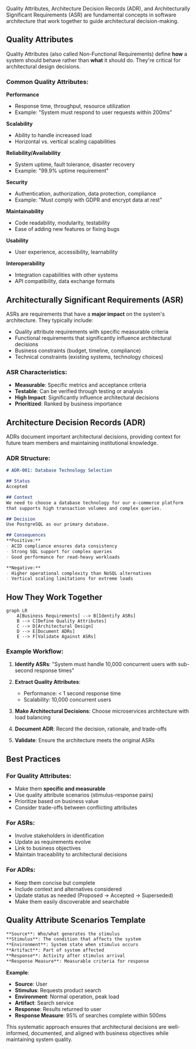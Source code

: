 Quality Attributes, Architecture Decision Records (ADR), and Architecturally Significant Requirements (ASR) are fundamental concepts in software architecture that work together to guide architectural decision-making.

## Quality Attributes

Quality Attributes (also called Non-Functional Requirements) define **how** a system should behave rather than **what** it should do. They're critical for architectural design decisions.

### Common Quality Attributes:

**Performance**
- Response time, throughput, resource utilization
- Example: "System must respond to user requests within 200ms"

**Scalability**
- Ability to handle increased load
- Horizontal vs. vertical scaling capabilities

**Reliability/Availability**
- System uptime, fault tolerance, disaster recovery
- Example: "99.9% uptime requirement"

**Security**
- Authentication, authorization, data protection, compliance
- Example: "Must comply with GDPR and encrypt data at rest"

**Maintainability**
- Code readability, modularity, testability
- Ease of adding new features or fixing bugs

**Usability**
- User experience, accessibility, learnability

**Interoperability**
- Integration capabilities with other systems
- API compatibility, data exchange formats

## Architecturally Significant Requirements (ASR)

ASRs are requirements that have a **major impact** on the system's architecture. They typically include:

- Quality attribute requirements with specific measurable criteria
- Functional requirements that significantly influence architectural decisions
- Business constraints (budget, timeline, compliance)
- Technical constraints (existing systems, technology choices)

### ASR Characteristics:
- **Measurable**: Specific metrics and acceptance criteria
- **Testable**: Can be verified through testing or analysis
- **High Impact**: Significantly influence architectural decisions
- **Prioritized**: Ranked by business importance

## Architecture Decision Records (ADR)

ADRs document important architectural decisions, providing context for future team members and maintaining institutional knowledge.

### ADR Structure:
```markdown
# ADR-001: Database Technology Selection

## Status
Accepted

## Context
We need to choose a database technology for our e-commerce platform
that supports high transaction volumes and complex queries.

## Decision
Use PostgreSQL as our primary database.

## Consequences
**Positive:**
- ACID compliance ensures data consistency
- Strong SQL support for complex queries
- Good performance for read-heavy workloads

**Negative:**
- Higher operational complexity than NoSQL alternatives
- Vertical scaling limitations for extreme loads
```

## How They Work Together

```mermaid
graph LR
    A[Business Requirements] --> B[Identify ASRs]
    B --> C[Define Quality Attributes]
    C --> D[Architectural Design]
    D --> E[Document ADRs]
    E --> F[Validate Against ASRs]
```

### Example Workflow:

1. **Identify ASRs**: "System must handle 10,000 concurrent users with sub-second response times"

2. **Extract Quality Attributes**: 
   - Performance: < 1 second response time
   - Scalability: 10,000 concurrent users

3. **Make Architectural Decisions**: Choose microservices architecture with load balancing

4. **Document ADR**: Record the decision, rationale, and trade-offs

5. **Validate**: Ensure the architecture meets the original ASRs

## Best Practices

### For Quality Attributes:
- Make them **specific and measurable**
- Use quality attribute scenarios (stimulus-response pairs)
- Prioritize based on business value
- Consider trade-offs between conflicting attributes

### For ASRs:
- Involve stakeholders in identification
- Update as requirements evolve
- Link to business objectives
- Maintain traceability to architectural decisions

### For ADRs:
- Keep them concise but complete
- Include context and alternatives considered
- Update status as needed (Proposed → Accepted → Superseded)
- Make them easily discoverable and searchable

## Quality Attribute Scenarios Template
```markdown
**Source**: Who/what generates the stimulus
**Stimulus**: The condition that affects the system
**Environment**: System state when stimulus occurs
**Artifact**: Part of system affected
**Response**: Activity after stimulus arrival
**Response Measure**: Measurable criteria for response
```

**Example**:
- **Source**: User
- **Stimulus**: Requests product search
- **Environment**: Normal operation, peak load
- **Artifact**: Search service
- **Response**: Results returned to user
- **Response Measure**: 95% of searches complete within 500ms

This systematic approach ensures that architectural decisions are well-informed, documented, and aligned with business objectives while maintaining system quality.
